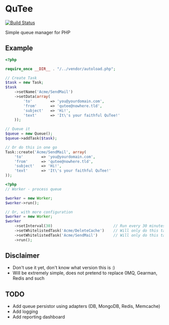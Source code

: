 QuTee
=====

[![Build Status](https://travis-ci.org/anorgan/QuTee.png)](https://travis-ci.org/anorgan/QuTee)

Simple queue manager for PHP

Example
-------
``` php
<?php

require_once __DIR__ . "/../vendor/autoload.php";

// Create Task
$task = new Task;
$task
    ->setName('Acme/SendMail')
    ->setData(array(
        'to'        => 'you@yourdomain.com',
        'from'      => 'qutee@nowhere.tld',
        'subject'   => 'Hi!',
        'text'      => 'It\'s your faithful QuTee!'
    ));

// Queue it
$queue = new Queue();
$queue->addTask($task);

// Or do this in one go
Task::create('Acme/SendMail', array(
    'to'        => 'you@yourdomain.com',
    'from'      => 'qutee@nowhere.tld',
    'subject'   => 'Hi!',
    'text'      => 'It\'s your faithful QuTee!'
));
```

``` php
<?php
// Worker - process queue

$worker = new Worker;
$worker->run();

// Or, with more configuration
$worker = new Worker;
$worker
    ->setInterval(30)                           // Run every 30 minutes
    ->setWhitelistedTask('Acme/DeleteCache')    // Will only do this tasks
    ->setWhitelistedTask('Acme/SendMail')       // Will only do this tasks
    ->run();

```

Disclaimer
----------

- Don't use it yet, don't know what version this is :)
- Will be extremely simple, does not pretend to replace 0MQ, Gearman, Redis and such

TODO
----
- Add queue persistor using adapters (DB, MongoDB, Redis, Memcache)
- Add logging
- Add reporting dashboard
